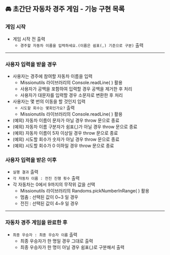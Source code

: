 ## 🚘 초간단 자동차 경주 게임 - 기능 구현 목록

### 게임 시작
- 게임 시작 전 출력
  - `경주할 자동차 이름을 입력하세요.(이름은 쉼표(,) 기준으로 구분)` 출력

--------------------------------

### 사용자 입력을 받을 경우
- 사용자는 경주에 참여할 자동차 이름을 입력
  - Missionutils 라이브러리의 Console.readLine( ) 활용
  - 사용자가 공백을 포함하여 입력할 경우 공백을 제거한 후 처리
  - 사용자가 대문자를 입력할 경우 소문자로 변환한 후 처리
- 사용자는 몇 번의 이동을 할 것인지 입력
  - `시도할 회수는 몇회인가요?` 출력
  - Missionutils 라이브러리의 Console.readLine( ) 활용
- (예외) 자동차 이름이 문자가 아닐 경우 throw 문으로 종료
- (예외) 자동차 이름 구분자가 쉼표(,)가 아닐 경우 throw 문으로 종료
- (예외) 자동차 이름이 5자 이상일 경우 throw 문으로 종료
- (예외) 시도할 회수가 숫자가 아닐 경우 throw 문으로 종료
- (예외) 시도할 회수가 0 이하일 경우 throw 문으로 종료

### 사용자 입력을 받은 이후
- `실행 결과` 출력 
- `각 자동차 이름 : 전진 진행 횟수` 출력
- 각 자동차는 0에서 9까지의 무작위 값을 선택
  - Missionutils 라이브러리의 Randoms.pickNumberInRange( ) 활용
  - 멈춤 : 선택된 값이 0~3 일 경우
  - 전진 : 선택된 값이 4~9 일 경우

--------------------------------

### 자동차 경주 게임을 완료한 후
- `최종 우승자 : 최종 우승자 이름` 출력
  - 최종 우승자가 한 명일 경우 그대로 출력
  - 최종 우승자가 한 명이 아닐 경우 쉼표(,)로 구분해서 출력